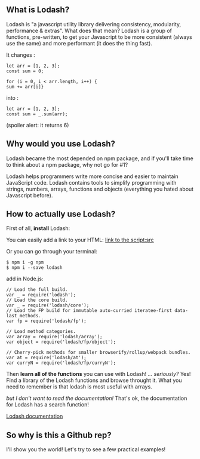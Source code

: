 ## What is Lodash?

Lodash is "a javascript utility library delivering consistency, modularity, performance & extras". 
What does that mean? Lodash is a group of functions, pre-written, to get your Javascript to be 
more consistent (always use the same) and more performant (it does the thing fast).

It changes : 
```
let arr = [1, 2, 3];
const sum = 0;

for (i = 0, i < arr.length, i++) {
sum += arr[i]}
```

into :

```
let arr = [1, 2, 3];
const sum = _.sum(arr);

```

(spoiler alert: it returns 6)

## Why would you use Lodash?

Lodash became the most depended on npm package, and if you'll take time to think about a npm package, why not go for #1? 

Lodash helps programmers write more concise and easier to maintain JavaScript code. Lodash contains tools to simplify 
programming with strings, numbers, arrays, functions and objects (everything you hated about Javascript before).


## How to actually use Lodash?

First of all, **install** Lodash: 

You can easily add a link to your HTML: [link to the script:src](https://www.jsdelivr.com/package/npm/lodash)
><script src="https://cdn.jsdelivr.net/npm/lodash@4.17.20/lodash.min.js"></script>

Or you can go through your terminal:

```
$ npm i -g npm
$ npm i --save lodash

```
add in Node.js: 

```
// Load the full build.
var _ = require('lodash');
// Load the core build.
var _ = require('lodash/core');
// Load the FP build for immutable auto-curried iteratee-first data-last methods.
var fp = require('lodash/fp');
 
// Load method categories.
var array = require('lodash/array');
var object = require('lodash/fp/object');
 
// Cherry-pick methods for smaller browserify/rollup/webpack bundles.
var at = require('lodash/at');
var curryN = require('lodash/fp/curryN');
```

Then **learn all of the functions** you can use with Lodash!
*... seriously?* 
Yes! Find a library of the Lodash functions and browse throught it. What you need to remember is that lodash is most useful with arrays. 

*but I don't want to read the documentation!* 
That's ok, the documentation for Lodash has a search function! 

[Lodash documentation](https://lodash.com/docs/4.17.15)

## So why is this a Github rep?

I'll show you the world! Let's try to see a few practical examples!

